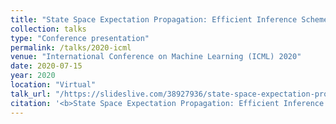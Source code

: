 ```yaml
---
title: "State Space Expectation Propagation: Efficient Inference Schemes for Temporal Gaussian Processes"
collection: talks
type: "Conference presentation"
permalink: /talks/2020-icml
venue: "International Conference on Machine Learning (ICML) 2020"
date: 2020-07-15
year: 2020
location: "Virtual"
talk_url: "/https://slideslive.com/38927936/state-space-expectation-propagation-efficient-inference-schemes-for-temporal-gaussian-processes"
citation: '<b>State Space Expectation Propagation: Efficient Inference Schemes for Temporal Gaussian Processes</b>.'
---
```

